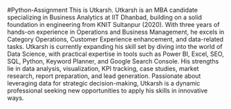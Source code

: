 #Python-Assignment
This is Utkarsh. Utkarsh is an MBA candidate specializing in Business Analytics at IIT Dhanbad, building on a solid foundation in engineering from KNIT Sultanpur (2020). With three years of hands-on experience in Operations and Business Management, he excels in Category Operations, Customer Experience enhancement, and data-related tasks. Utkarsh is currently expanding his skill set by diving into the world of Data Science, with practical expertise in tools such as Power BI, Excel, SEO, SQL, Python, Keyword Planner, and Google Search Console. His strengths lie in data analysis, visualization, KPI tracking, case studies, market research, report preparation, and lead generation. Passionate about leveraging data for strategic decision-making, Utkarsh is a dynamic professional seeking new opportunities to apply his skills in innovative ways.
